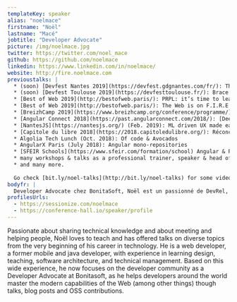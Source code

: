 ```yaml
---
templateKey: speaker
alias: "noelmace"
firstname: "Noël"
lastname: "Macé"
jobtitle: "Developer Advocate"
picture: /img/noelmace.jpg
twitter: https://twitter.com/noel_mace
github: https://github.com/noelmace
linkedin: https://www.linkedin.com/in/noelmace/
website: http://fire.noelmace.com
previoustalks: |
  * (soon) [Devfest Nantes 2019](https://devfest.gdgnantes.com/fr/): The Web is on F.I.R.E
  * (soon) [Devfest Toulouse 2019](https://devfesttoulouse.fr/): Brace yourself, 🍦Vanilla is coming … back 🕶!
  * [Best of Web 2019](http://bestofweb.paris/): PRPL: it’s time to learn up with the Fantastic Four!
  * [Best of Web 2019](http://bestofweb.paris/): The Web is on F.I.R.E (workshop)
  * [BreizhCamp 2019](https://www.breizhcamp.org/conference/programme/): The Web is still on F.I.R.E
  * [Angular Connect 2018](https://past.angularconnect.com/2018/): [Deep dive into Angular CLI 7](https://past.angularconnect.com/2018/talks.html#noel-mace) (workshop)
  * [NantesJS](https://nantesjs.org/) (Feb. 2019): ML driven UX made easy with Guess.js
  * [Capitole du libre 2018](https://2018.capitoledulibre.org/): Réconcilier l’ESN avec la communauté et le logiciel libre
  * Algolia Tech Lunch (Oct. 2018): Of code & Avocados
  * AngularX Paris (July 2018): Angular mono-repositories
  * [SFEIR Schools](https://www.sfeir.com/formation/school) Angular & PWA/Modern Web
  * many workshops & talks as a professional trainer, speaker & head of teaching between 2009 & 2015
  * and many more.
  
  Go check [bit.ly/noel-talks](http://bit.ly/noel-talks) for some video recordings.
bodyfr: |
  Developer Advocate chez BonitaSoft, Noël est un passionné de DevRel, d'enseignement, et de transmission de compétences en général. Tour à tour ingénieur pédagogique, formateur, architecte et développeur web depuis plus de 10 ans, il consacre aujourd'hui l’essentiel de son temps à accompagner la communauté vers une meilleure maîtrise et adoption des capacités modernes du Web.
profilesUrls:
  - https://sessionize.com/noelmace
  - https://conference-hall.io/speaker/profile
---
```

Passionate about sharing technical knowledge and about meeting and helping people, Noël loves to teach and has offered talks on diverse topics from the very beginning of his career in technology. He is a web developer, a former mobile and java developer, with experience in learning design, teaching, software architecture, and technical management. Based on this wide experience, he now focuses on the developer community as a Developer Advocate at Bonitasoft, as he helps developers around the world master the modern capabilities of the Web (among other things) though talks, blog posts and OSS contributions.
